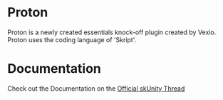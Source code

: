 # Proton

Proton is a newly created essentials knock-off plugin created by Vexio. Proton uses the coding language of 'Skript'.

# Documentation

Check out the Documentation on the [Official skUnity Thread](https://forums.skunity.com/t/proton-v1-0/10745/1)
